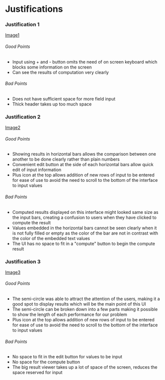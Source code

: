 # Justifications

### Justification 1

[Image1]()

###### Good Points

- Input using + and - button omits the need of on screen keyboard which blocks some information on the screen
- Can see the results of computation very clearly

###### Bad Points

- Does not have sufficient space for more field input
- Thick header takes up too much space

### Justification 2

[Image2]()

###### Good Points

- Showing results in horizontal bars allows the comparison between one another to be done clearly rather than plain numbers
- Convenient edit button at the side of each horizontal bars allow quick edit of input information
- Plus icon at the top allows addition of new rows of input to be entered for ease of use to avoid the need to scroll to the bottom of the interface to input values

###### Bad Points

- Computed results displayed on this interface might looked same size as the input bars, creating a confusion to users when they have clicked to compute the result
- Values embedded in the horizontal bars cannot be seen clearly when it is not fully filled or empty as the color of the bar are not in contrast with the color of the embedded text values
- The UI has no space to fit in a "compute" button to begin the compute result

### Justification 3

[Image3]()

###### Good Points

- The semi-circle was able to attract the attention of the users, making it a good spot to display results which will be the main point of this UI
- The semi-circle can be broken down into a few parts making it possible to show the length of each performance for our problem
- Plus icon at the top allows addition of new rows of input to be entered for ease of use to avoid the need to scroll to the bottom of the interface to input values

###### Bad Points

- No space to fit in the edit button for values to be input
- No space for the compute button
- The big result viewer takes up a lot of space of the screen, reduces the space reserved for input

